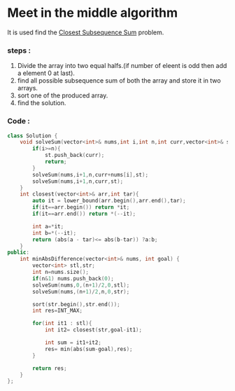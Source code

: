 # Meet in the middle algorithm 

It is used find  the [Closest Subsequence Sum](https://leetcode.com/problems/closest-subsequence-sum/description/) problem.

### steps :
1. Divide the array into two equal halfs.(if number of eleent is odd then add a element 0 at last).
2. find all possible subsequence sum of both the array and store it in two arrays.
3. sort one of the produced array.
4. find the solution.


### Code :

```cpp
class Solution {
    void solveSum(vector<int>& nums,int i,int n,int curr,vector<int>& st){
        if(i>=n){
            st.push_back(curr);
            return;
        }
        solveSum(nums,i+1,n,curr+nums[i],st);
        solveSum(nums,i+1,n,curr,st);
    }
    int closest(vector<int>& arr,int tar){
        auto it = lower_bound(arr.begin(),arr.end(),tar);
        if(it==arr.begin()) return *it;
        if(it==arr.end()) return *(--it);

        int a=*it;
        int b=*(--it);
        return (abs(a - tar)<= abs(b-tar)) ?a:b;
    }
public:
    int minAbsDifference(vector<int>& nums, int goal) {
        vector<int> stl,str;
        int n=nums.size();
        if(n&1) nums.push_back(0);
        solveSum(nums,0,(n+1)/2,0,stl);
        solveSum(nums,(n+1)/2,n,0,str);

        sort(str.begin(),str.end());
        int res=INT_MAX;

        for(int it1 : stl){
            int it2= closest(str,goal-it1);

            int sum = it1+it2;
            res= min(abs(sum-goal),res);
        }

        return res;
    }
};
```